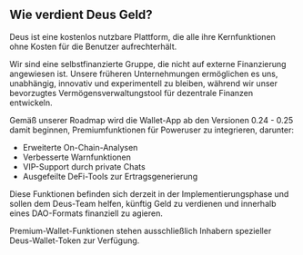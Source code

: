 ## Wie verdient Deus Geld?

Deus ist eine kostenlos nutzbare Plattform, die alle ihre Kernfunktionen ohne Kosten für die Benutzer aufrechterhält.

Wir sind eine selbstfinanzierte Gruppe, die nicht auf externe Finanzierung angewiesen ist. Unsere früheren Unternehmungen ermöglichen es uns, unabhängig, innovativ und experimentell zu bleiben, während wir unser bevorzugtes Vermögensverwaltungstool für dezentrale Finanzen entwickeln.

Gemäß unserer Roadmap wird die Wallet-App ab den Versionen 0.24 - 0.25 damit beginnen, Premiumfunktionen für Poweruser zu integrieren, darunter:

- Erweiterte On-Chain-Analysen
- Verbesserte Warnfunktionen
- VIP-Support durch private Chats
- Ausgefeilte DeFi-Tools zur Ertragsgenerierung

Diese Funktionen befinden sich derzeit in der Implementierungsphase und sollen dem Deus-Team helfen, künftig Geld zu verdienen und innerhalb eines DAO-Formats finanziell zu agieren.

Premium-Wallet-Funktionen stehen ausschließlich Inhabern spezieller Deus-Wallet-Token zur Verfügung.